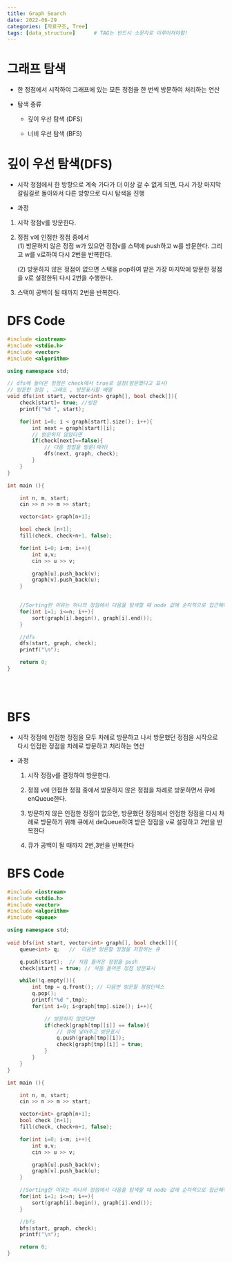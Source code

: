 ```yaml
---
title: Graph Search
date: 2022-06-29
categories: [자료구조, Tree]
tags: [data_structure]		# TAG는 반드시 소문자로 이루어져야함!
---
```


그래프 탐색
======================
 * 한 정점에서 시작하여 그래프에 있는 모든 정점을 한 번씩 방문하여 처리하는 연산

 * 탐색 종류
   * 깊이 우선 탐색 (DFS)

   * 너비 우선 탐색 (BFS)



깊이 우선 탐색(DFS)
========================
 * 시작 정점에서 한 방향으로 계속 가다가 더 이상 갈 수 없게 되면, 다시 가장 마지막 갈림길로 돌아와서 다른 방향으로 다시 탐색을 진행



 * 과정
 1. 시작 정점v를 방문한다.<br>
 2. 정점 v에 인접한 정점 중에서<br>
    (1) 방문하지 않은 정점 w가 있으면 정점v를 스택에 push하고 w를 방문한다. 그리고 w를 v로하여 다시 2번을 반복한다.<br>

    (2) 방문하지 않은 정점이 없으면 스택을 pop하여 받은 가장 마지막에 방문한 정점을 v로 설정한뒤 다시 2번을 수행한다.<br>
 3. 스택이 공백이 될 때까지 2번을 반복한다.


DFS Code
=========================

```c++
#include <iostream>
#include <stdio.h>
#include <vector>
#include <algorithm>

using namespace std;

// dfs에 들어온 정점은 check에서 true로 설정(방문했다고 표시)
// 방문한 정점 , 그래프 , 방문표시할 배열
void dfs(int start, vector<int> graph[], bool check[]){
    check[start]= true; //방문
    printf("%d ", start);

    for(int i=0; i < graph[start].size(); i++){
        int next = graph[start][i];
        // 방문하지 않았다면
        if(check[next]==false){
            // 다음 정점을 방문(재귀)
            dfs(next, graph, check);
        }
    }
}

int main (){

    int n, m, start;
    cin >> n >> m >> start;

    vector<int> graph[n+1];

    bool check [n+1];
    fill(check, check+n+1, false);

    for(int i=0; i<m; i++){
        int u,v;
        cin >> u >> v;

        graph[u].push_back(v);
        graph[v].push_back(u);
    }

    
    //Sorting한 이유는 하나의 정점에서 다음을 탐색할 때 node 값에 순차적으로 접근해야하기 때문
    for(int i=1; i<=n; i++){
        sort(graph[i].begin(), graph[i].end());
    }

    //dfs
    dfs(start, graph, check);
    printf("\n");

    return 0;
}
```

<br><br>

BFS
============================
* 시작 정점에 인접한 정점을 모두 차례로 방문하고 나서 방문했던 정점을 시작으로 다시 인접한 정점을 차례로 방문하고 처리하는 연산



* 과정
  1. 시작 정점v를 결정하여 방문한다.

  2. 정점 v에 인접한 정점 중에서 방문하지 않은 정점을 차례로 방문하면서 큐에 enQueue한다.

  3. 방문하지 않은 인접한 정점이 없으면, 방문했던 정점에서 인접한 정점을 다시 차례로 방문하기 위해 큐에서 deQueue하여 받은 정점을 v로 설정하고 2번을 반복한다

  4. 큐가 공백이 될 때까지 2번,3번을 반복한다



BFS Code
====================

```c++
#include <iostream>
#include <stdio.h>
#include <vector>
#include <algorithm>
#include <queue>

using namespace std;
        
void bfs(int start, vector<int> graph[], bool check[]){
    queue<int> q;   //  다음번 방문할 정점을 저장하는 큐

    q.push(start);  // 처음 들어온 정점을 push
    check[start] = true; // 처음 들어온 정점 방문표시

    while(!q.empty()){
        int tmp = q.front(); // 다음번 방문할 정점인덱스
        q.pop();
        printf("%d ",tmp);
        for(int i=0; i<graph[tmp].size(); i++){

            // 방문하지 않았다면
            if(check[graph[tmp][i]] == false){
                // 큐에 넣어주고 방문표시
                q.push(graph[tmp][i]);
                check[graph[tmp][i]] = true;
            }
        }
    }
}

int main (){

    int n, m, start;
    cin >> n >> m >> start;

    vector<int> graph[n+1];
    bool check [n+1];
    fill(check, check+n+1, false);

    for(int i=0; i<m; i++){
        int u,v;
        cin >> u >> v;

        graph[u].push_back(v);
        graph[v].push_back(u);
    }

    //Sorting한 이유는 하나의 정점에서 다음을 탐색할 때 node 값에 순차적으로 접근해야하기 때문
    for(int i=1; i<=n; i++){
        sort(graph[i].begin(), graph[i].end());
    }

    //bfs
    bfs(start, graph, check);
    printf("\n");

    return 0;
}
```